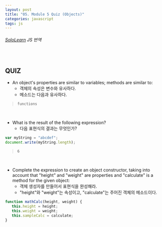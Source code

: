 ```yaml
---
layout: post
title: "05. Module 5 Quiz (Objects)"
categories: javascript
tags: js
---
```


###### [SoloLearn](https://www.sololearn.com) JS 번역

<br>

## QUIZ

- An object's properties are similar to variables; methods are similar to:
  - 객체의 속성은 변수와 유사하다.
  - 메소드는 다음과 유사하다.

> `functions`

<br>

- What is the result of the following expression?
  - 다음 표현식의 결과는 무엇인가?

```js
var myString = "abcdef";
document.write(myString.length);
```

> `6`

<br>

- Complete the expression to create an object constructor, taking into account that "height" and "weight" are properties and "calculate" is a method for the given object:
  - 객체 생성자를 만들어서 표현식을 완성해라.
  - "height"와 "weight"는 속성이고, "calculate"는 주어진 객체의 메소드이다.

```js
function mathCalc(height, weight) {
   this.height = height;
   this.weight = weight;
   this.sampleCalc = calculate;
}
```

<br>